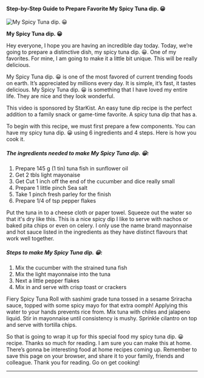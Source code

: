             

#### Step-by-Step Guide to Prepare Favorite My Spicy Tuna dip. 😀

![My Spicy Tuna dip. 😀](https://img-global.cpcdn.com/recipes/6dda01a82f1d8ffb/751x532cq70/my-spicy-tuna-dip-%f0%9f%98%80-recipe-main-photo.jpg)

**My Spicy Tuna dip. 😀**

Hey everyone, I hope you are having an incredible day today. Today, we’re going to prepare a distinctive dish, my spicy tuna dip. 😀. One of my favorites. For mine, I am going to make it a little bit unique. This will be really delicious.

My Spicy Tuna dip. 😀 is one of the most favored of current trending foods on earth. It’s appreciated by millions every day. It is simple, it’s fast, it tastes delicious. My Spicy Tuna dip. 😀 is something that I have loved my entire life. They are nice and they look wonderful.

This video is sponsored by StarKist. An easy tune dip recipe is the perfect addition to a family snack or game-time favorite. A spicy tuna dip that has a.

To begin with this recipe, we must first prepare a few components. You can have my spicy tuna dip. 😀 using 6 ingredients and 4 steps. Here is how you cook it.

##### The ingredients needed to make My Spicy Tuna dip. 😀:

1.  Prepare 145 g (1 tin) tuna fish in sunflower oil
2.  Get 2 tbls light mayonaise
3.  Get Cut 1 inch off the end of the cucumber and dice really small
4.  Prepare 1 little pinch Sea salt
5.  Take 1 pinch fresh parley for the finish
6.  Prepare 1/4 of tsp pepper flakes

Put the tuna in to a cheese cloth or paper towel. Squeeze out the water so that it's dry like this. This is a nice spicy dip I like to serve with nachos or baked pita chips or even on celery. I only use the name brand mayonnaise and hot sauce listed in the ingredients as they have distinct flavours that work well together.

##### Steps to make My Spicy Tuna dip. 😀:

1.  Mix the cucumber with the strained tuna fish
2.  Mix the light mayonnaise into the tuna
3.  Next a little pepper flakes
4.  Mix in and serve with crisp toast or crackers

Fiery Spicy Tuna Roll with sashimi grade tuna tossed in a sesame Sriracha sauce, topped with some spicy mayo for that extra oomph! Applying this water to your hands prevents rice from. Mix tuna with chiles and jalapeno liquid. Stir in mayonnaise until consistency is mushy. Sprinkle cilantro on top and serve with tortilla chips.

So that is going to wrap it up for this special food my spicy tuna dip. 😀 recipe. Thanks so much for reading. I am sure you can make this at home. There’s gonna be interesting food at home recipes coming up. Remember to save this page on your browser, and share it to your family, friends and colleague. Thank you for reading. Go on get cooking!

* * *